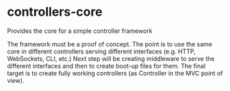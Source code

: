 # controllers-core
Provides the core for a simple controller framework

The framework must be a proof of concept.
The point is to use the same core in different controllers serving different interfaces (e.g. HTTP, WebSockets, CLI, etc.)
Next step will be creating middleware to serve the different interfaces and then to create boot-up files for them.
The final target is to create fully working controllers (as Controller in the MVC point of view).
